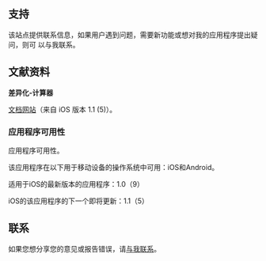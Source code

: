 ## 支持

该站点提供联系信息，如果用户遇到问题，需要新功能或想对我的应用程序提出疑问，则可
以与我联系。

## 文献资料

**差异化-计算器**

[文档网站](https://www.taketechease.com/differentiation/differentiation-calculator-zh-cn.html)（来自 iOS 版本 1.1 (5)）。

### 应用程序可用性

应用程序可用性。

该应用程序在以下用于移动设备的操作系统中可用：iOS和Android。

适用于iOS的最新版本的应用程序：1.0（9）

iOS的该应用程序的下一个即将更新：1.1（5）

## 联系
如果您想分享您的意见或报告错误，请[与我联系](mailto:i.d.kosinska@gmail.com)。
